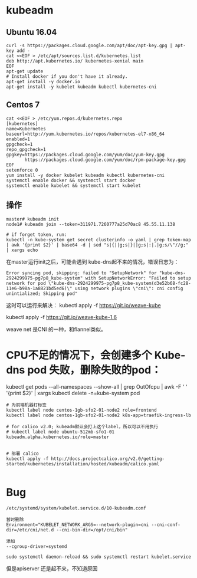 # kubeadm

## Ubuntu 16.04

```
curl -s https://packages.cloud.google.com/apt/doc/apt-key.gpg | apt-key add -
cat <<EOF > /etc/apt/sources.list.d/kubernetes.list
deb http://apt.kubernetes.io/ kubernetes-xenial main
EOF
apt-get update
# Install docker if you don't have it already.
apt-get install -y docker.io
apt-get install -y kubelet kubeadm kubectl kubernetes-cni
```
## Centos 7

```
cat <<EOF > /etc/yum.repos.d/kubernetes.repo
[kubernetes]
name=Kubernetes
baseurl=http://yum.kubernetes.io/repos/kubernetes-el7-x86_64
enabled=1
gpgcheck=1
repo_gpgcheck=1
gpgkey=https://packages.cloud.google.com/yum/doc/yum-key.gpg
       https://packages.cloud.google.com/yum/doc/rpm-package-key.gpg
EOF
setenforce 0
yum install -y docker kubelet kubeadm kubectl kubernetes-cni
systemctl enable docker && systemctl start docker
systemctl enable kubelet && systemctl start kubelet
```

## 操作

```
master# kubeadm init
node1# kubeadm join --token=311971.7260777a25d70ac8 45.55.11.138

# if forget token, run:
kubectl -n kube-system get secret clusterinfo -o yaml | grep token-map | awk '{print $2}' | base64 -d | sed "s|{||g;s|}||g;s|:|.|g;s/\"//g;" | xargs echo
```

在master运行init之后，可能会遇到 kube-dns起不来的情况，错误日志为：

```
Error syncing pod, skipping: failed to "SetupNetwork" for "kube-dns-2924299975-pg7p8_kube-system" with SetupNetworkError: "Failed to setup network for pod \"kube-dns-2924299975-pg7p8_kube-system(d3e52b68-fc28-11e6-b98a-1a8821bd5ed6)\" using network plugins \"cni\": cni config unintialized; Skipping pod"
```

这时可以运行来解决：
kubectl apply -f https://git.io/weave-kube

kubectl apply -f https://git.io/weave-kube-1.6

weave net 是CNI 的一种，和flannel类似。

# CPU不足的情况下，会创建多个 Kube-dns pod 失败，删除失败的pod：
kubectl get pods --all-namespaces --show-all | grep OutOfcpu | awk -F ' ' '{print $2}' | xargs kubectl delete -n=kube-system pod


```
# 为前端机器打标签
kubectl label node centos-1gb-sfo2-01-node2 role=frontend
kubectl label node centos-1gb-sfo2-01-node2 k8s-app=traefik-ingress-lb

# for calico v2.0; kubeadm默认会打上这个label，所以可以不用执行
# kubectl label node ubuntu-512mb-sfo1-01 kubeadm.alpha.kubernetes.io/role=master


# 部署 calico
kubectl apply -f http://docs.projectcalico.org/v2.0/getting-started/kubernetes/installation/hosted/kubeadm/calico.yaml


```


# Bug

```
/etc/systemd/system/kubelet.service.d/10-kubeadm.conf

暂时删除 
Environment="KUBELET_NETWORK_ARGS=--network-plugin=cni --cni-conf-dir=/etc/cni/net.d --cni-bin-dir=/opt/cni/bin"

添加 
--cgroup-driver=systemd

sudo systemctl daemon-reload && sudo systemctl restart kubelet.service
```
但是apiserver 还是起不来，不知道原因

